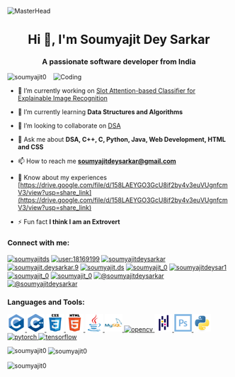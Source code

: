 ![MasterHead](https://comicvine.gamespot.com/a/uploads/original/11124/111241030/4942818-sasuke_-_ems_susanoo.gif)
<h1 align="center">Hi 👋, I'm Soumyajit Dey Sarkar</h1>
<h3 align="center">A passionate software developer from India</h3>
<img align="right" alt="Coding" width="400" src="https://images3.alphacoders.com/952/952399.jpg">

<p align="left"> <img src="https://komarev.com/ghpvc/?username=soumyajit0&label=Profile%20views&color=0e75b6&style=flat" alt="soumyajit0" /> </p>

- 🔭 I’m currently working on [Slot Attention-based Classifier for Explainable Image Recognition](https://github.com/soumyajit0/scouter)

- 🌱 I’m currently learning **Data Structures and Algorithms**

- 👯 I’m looking to collaborate on [DSA](https://github.com/soumyajit0/DSA)

- 💬 Ask me about **DSA, C++, C, Python, Java, Web Development, HTML and CSS**

- 📫 How to reach me **soumyajitdeysarkar@gmail.com**

- 📄 Know about my experiences [https://drive.google.com/file/d/158LAEYGO3GcU8if2by4v3euVUgnfcmV3/view?usp=share_link](https://drive.google.com/file/d/158LAEYGO3GcU8if2by4v3euVUgnfcmV3/view?usp=share_link)

- ⚡ Fun fact **I think I am an Extrovert**

<h3 align="left">Connect with me:</h3>
<p align="left">
<a href="https://linkedin.com/in/soumyajitds" target="blank"><img align="center" src="https://raw.githubusercontent.com/rahuldkjain/github-profile-readme-generator/master/src/images/icons/Social/linked-in-alt.svg" alt="soumyajitds" height="30" width="40" /></a>
<a href="https://stackoverflow.com/users/user:18169199" target="blank"><img align="center" src="https://raw.githubusercontent.com/rahuldkjain/github-profile-readme-generator/master/src/images/icons/Social/stack-overflow.svg" alt="user:18169199" height="30" width="40" /></a>
<a href="https://kaggle.com/soumyajitdeysarkar" target="blank"><img align="center" src="https://raw.githubusercontent.com/rahuldkjain/github-profile-readme-generator/master/src/images/icons/Social/kaggle.svg" alt="soumyajitdeysarkar" height="30" width="40" /></a>
<a href="https://fb.com/soumyajit.deysarkar.9" target="blank"><img align="center" src="https://raw.githubusercontent.com/rahuldkjain/github-profile-readme-generator/master/src/images/icons/Social/facebook.svg" alt="soumyajit.deysarkar.9" height="30" width="40" /></a>
<a href="https://instagram.com/soumyajit.ds" target="blank"><img align="center" src="https://raw.githubusercontent.com/rahuldkjain/github-profile-readme-generator/master/src/images/icons/Social/instagram.svg" alt="soumyajit.ds" height="30" width="40" /></a>
<a href="https://www.codechef.com/users/soumyajit_0" target="blank"><img align="center" src="https://cdn.jsdelivr.net/npm/simple-icons@3.1.0/icons/codechef.svg" alt="soumyajit_0" height="30" width="40" /></a>
<a href="https://www.hackerrank.com/soumyajitdeysar1" target="blank"><img align="center" src="https://raw.githubusercontent.com/rahuldkjain/github-profile-readme-generator/master/src/images/icons/Social/hackerrank.svg" alt="soumyajitdeysar1" height="30" width="40" /></a>
<a href="https://codeforces.com/profile/soumyajit_0" target="blank"><img align="center" src="https://raw.githubusercontent.com/rahuldkjain/github-profile-readme-generator/master/src/images/icons/Social/codeforces.svg" alt="soumyajit_0" height="30" width="40" /></a>
<a href="https://www.leetcode.com/soumyajit_0" target="blank"><img align="center" src="https://raw.githubusercontent.com/rahuldkjain/github-profile-readme-generator/master/src/images/icons/Social/leet-code.svg" alt="soumyajit_0" height="30" width="40" /></a>
<a href="https://www.hackerearth.com/@soumyajitdeysarkar" target="blank"><img align="center" src="https://raw.githubusercontent.com/rahuldkjain/github-profile-readme-generator/master/src/images/icons/Social/hackerearth.svg" alt="@soumyajitdeysarkar" height="30" width="40" /></a>
<a href="https://auth.geeksforgeeks.org/user/@soumyajitdeysarkar" target="blank"><img align="center" src="https://raw.githubusercontent.com/rahuldkjain/github-profile-readme-generator/master/src/images/icons/Social/geeks-for-geeks.svg" alt="@soumyajitdeysarkar" height="30" width="40" /></a>
</p>

<h3 align="left">Languages and Tools:</h3>
<p align="left"> <a href="https://www.cprogramming.com/" target="_blank" rel="noreferrer"> <img src="https://raw.githubusercontent.com/devicons/devicon/master/icons/c/c-original.svg" alt="c" width="40" height="40"/> </a> <a href="https://www.w3schools.com/cpp/" target="_blank" rel="noreferrer"> <img src="https://raw.githubusercontent.com/devicons/devicon/master/icons/cplusplus/cplusplus-original.svg" alt="cplusplus" width="40" height="40"/> </a> <a href="https://www.w3schools.com/css/" target="_blank" rel="noreferrer"> <img src="https://raw.githubusercontent.com/devicons/devicon/master/icons/css3/css3-original-wordmark.svg" alt="css3" width="40" height="40"/> </a> <a href="https://www.w3.org/html/" target="_blank" rel="noreferrer"> <img src="https://raw.githubusercontent.com/devicons/devicon/master/icons/html5/html5-original-wordmark.svg" alt="html5" width="40" height="40"/> </a> <a href="https://www.java.com" target="_blank" rel="noreferrer"> <img src="https://raw.githubusercontent.com/devicons/devicon/master/icons/java/java-original.svg" alt="java" width="40" height="40"/> </a> <a href="https://www.mysql.com/" target="_blank" rel="noreferrer"> <img src="https://raw.githubusercontent.com/devicons/devicon/master/icons/mysql/mysql-original-wordmark.svg" alt="mysql" width="40" height="40"/> </a> <a href="https://opencv.org/" target="_blank" rel="noreferrer"> <img src="https://www.vectorlogo.zone/logos/opencv/opencv-icon.svg" alt="opencv" width="40" height="40"/> </a> <a href="https://pandas.pydata.org/" target="_blank" rel="noreferrer"> <img src="https://raw.githubusercontent.com/devicons/devicon/2ae2a900d2f041da66e950e4d48052658d850630/icons/pandas/pandas-original.svg" alt="pandas" width="40" height="40"/> </a> <a href="https://www.photoshop.com/en" target="_blank" rel="noreferrer"> <img src="https://raw.githubusercontent.com/devicons/devicon/master/icons/photoshop/photoshop-line.svg" alt="photoshop" width="40" height="40"/> </a> <a href="https://www.python.org" target="_blank" rel="noreferrer"> <img src="https://raw.githubusercontent.com/devicons/devicon/master/icons/python/python-original.svg" alt="python" width="40" height="40"/> </a> <a href="https://pytorch.org/" target="_blank" rel="noreferrer"> <img src="https://www.vectorlogo.zone/logos/pytorch/pytorch-icon.svg" alt="pytorch" width="40" height="40"/> </a> <a href="https://www.tensorflow.org" target="_blank" rel="noreferrer"> <img src="https://www.vectorlogo.zone/logos/tensorflow/tensorflow-icon.svg" alt="tensorflow" width="40" height="40"/> </a> </p>

<p><img align="left" src="https://github-readme-stats.vercel.app/api/top-langs?username=soumyajit0&show_icons=true&locale=en&layout=compact" alt="soumyajit0" /></p>

<p>&nbsp;<img align="center" src="https://github-readme-stats.vercel.app/api?username=soumyajit0&show_icons=true&locale=en" alt="soumyajit0" /></p>

<p><img align="center" src="https://github-readme-streak-stats.herokuapp.com/?user=soumyajit0&" alt="soumyajit0" /></p>

